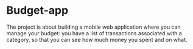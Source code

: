 # Budget-app
The project is about building a mobile web application where you can manage your budget: you have a list of transactions associated with a category, so that you can see how much money you spent and on what.
